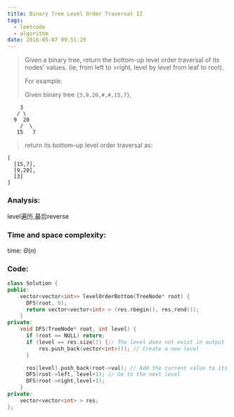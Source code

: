 ```yaml
---
title: Binary Tree Level Order Traversal II
tags:
  - leetcode
  - algorithm
date: 2016-05-07 09:51:29
---
```

>
>Given a binary tree, return the bottom-up level order traversal of its nodes' values. (ie, from left to >right, level by level from leaf to root).
>
>For example:
>
>Given binary tree `{3,9,20,#,#,15,7}`,
>
```
    3
   / \
  9  20
    /  \
   15   7
```
>
>return its bottom-up level order traversal as:
>
```
[
  [15,7],
  [9,20],
  [3]
]
```

### Analysis:
level遍历,最后reverse
### Time and space complexity:
time: $\Theta (n)$
### Code:
```cpp
class Solution {
public:
    vector<vector<int>> levelOrderBottom(TreeNode* root) {
      DFS(root, 0);
      return vector<vector<int> > (res.rbegin(), res.rend());
    }
private:
    void DFS(TreeNode* root, int level) {
      if (root == NULL) return;
      if (level == res.size()) {// The level does not exist in output
          res.push_back(vector<int>()); // Create a new level
      }

      res[level].push_back(root->val); // Add the current value to its level
      DFS(root->left, level+1); // Go to the next level
      DFS(root->right,level+1);
    }
private:
    vector<vector<int> > res;
};
```

